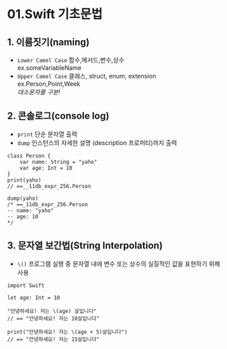 # 01.Swift 기초문법
## 1. 이름짓기(naming)
* `Lower Camel Case`   함수,메서드,변수,상수<br>
ex.someVariableName
* `Upper Camel Case`   클래스, struct, enum, extension<br>
ex.Person,Point,Week<br>
 _대소문자를 구분!_
 
## 2. 콘솔로그(console log)
* `print` 단순 문자열 출력
* `dump` 인스턴스의 자세한 설명 (description 프로퍼티)까지 출력

```
class Person {
    var name: String = "yaho"
    var age: Int = 10
}
print(yaho)
// ==__11db_expr_256.Person

dump(yaho)
/* ==_11db_expr_256.Person
-- name: "yaho"
-- age: 10
*/

```

## 3. 문자열 보간법(String Interpolation)
* `\()` 프로그램 실행 중 문자열 내에 변수 또는 상수의 실질적인 값을 표현하기 위해 사용<br>

```
import Swift

let age: Int = 10

"안녕하세요! 저는 \(age) 살입니다"
// == "안녕하세요! 저는 10살입니다"

print("안녕하세요! 저는 \(age + 5)살입니다")
// == "안녕하세요! 저는 15살입니다"
```
